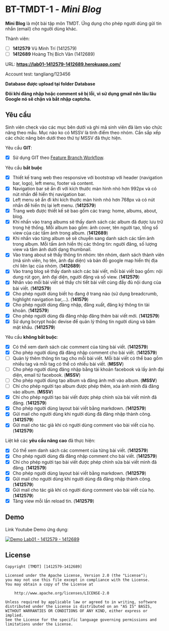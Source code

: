 # BT-TMDT-1 - *Mini Blog*

**Mini Blog** là một bài tập môn TMDT. Ứng dụng cho phép người dùng gửi tin nhắn (email) cho người dùng khác.

Thành viên:
* [ ] **1412579** Vũ Minh Trí (1412579)
* [ ] **1412689** Hoàng Thị Bích Vân (1412689)

URL: **https://lab01-1412579-1412689.herokuapp.com/**

Account test: tangliang/123456

**Database được upload tại folder Database**

**Đôi khi đăng nhập hoặc comment sẽ bị lỗi, vì sử dụng gmail nên lâu lâu Google nó sẽ chặn và bắt nhập captcha.**

## Yêu cầu

Sinh viên check vào các mục bên dưới và ghi mã sinh viên đã làm vào chức năng theo mẫu. Mục nào ko có MSSV là tính điểm theo nhóm. Cần sắp xếp các chức năng bên dưới theo thứ tự MSSV đã thực hiện.

Yêu cầu **GIT**:
* [x] Sử dụng GIT theo [Feature Branch Workflow](https://www.atlassian.com/git/tutorials/comparing-workflows#feature-branch-workflow).

Yêu cầu **bắt buộc**
* [x] Thiết kế trang web theo responsive với bootstrap với header (navigation bar, logo), left menu, footer và content.
* [x] Navigation bar sẽ ẩn đi với kích thước màn hình nhỏ hơn 992px và có nút nhấn để hiển thị navigation bar. 
* [x] Left menu sẽ ẩn đi khi kích thước màn hình nhỏ hơn 768px và có nút nhấn để hiển thị lại left menu. (**1412579**)
* [x] Trang web được thiết kế sẽ bao gồm các trang: home, albums, about, blog.
* [x] Khi nhấn vào trang albums sẽ thấy danh sách các album đã được lưu trữ trong hệ thống. Mỗi album bao gồm: ảnh cover, tên người tạo, tổng số view của các tấm ảnh trong album. (**1412689**)
* [x] Khi nhấn vào từng album sẽ sẽ chuyển sang danh sách các tấm ảnh trong album. Mỗi tấm ảnh hiển thị các thông tin: người đăng, số lượng view và tấm ảnh dưới dạng thumbnail.
* [x] Vào trang about sẽ thấy thông tin nhóm: tên nhóm, danh sách thành viên (mã sinh viên, họ tên, ảnh đại diện) và bản đồ google map hiển thị địa chỉ liên lạc của nhóm. (**1412689**)
* [x] Vào trang blog sẽ thấy danh sách các bài viết, mỗi bài viết bao gồm: nội dung rút gọn, ảnh đại diện, người đăng và số view. (**1412579**)
* [x] Nhấn vào mỗi bài viết sẽ thấy chi tiết bài viết cùng đầy đủ nội dung của bài viết. (**1412579**)
* [x] Cho phép người dùng biết họ đang ở trang nào (sử dụng breadcrumb, highlight navigation bar,...). (**141579**)
* [x] Cho phép người dùng đăng nhập, đăng xuất, đăng ký thông tin tài khoản. (**1412579**)
* [x] Cho phép người dùng đã đăng nhập đăng thêm bài viết mới. (**1412579**)
* [x] Sử dụng bcrypt hoặc devise để quản lý thông tin người dùng và băm mật khẩu. (**1412579**)

Yêu cầu **không bắt buộc**:
* [x] Có thể xem danh sách các comment của từng bài viết.  (**1412579**)
* [x] Cho phép người dùng đã đăng nhập comment cho bài viết. (**1412579**)
* [ ] Quản lý thêm thông tin tag cho mỗi bài viết. Mỗi bài viết có thể bao gồm nhiều tag và mỗi tag có thể có nhiều bài viết. (**MSSV**)
* [ ] Cho phép người dùng đăng nhập bằng tài khoản facebook và lấy ảnh đại diện, email từ facebook. (**MSSV**)
* [ ] Cho phép người dùng tạo album và đăng ảnh mới vào album. (**MSSV**)
* [ ] Chỉ cho phép người tạo album được phép thêm, xóa ảnh mình đã đăng vào album. (**MSSV**)
* [x] Chỉ cho phép người tạo bài viết được phép chỉnh sửa bài viết mình đã đăng. (**1412579**)
* [x] Cho phép người dùng layout bài viết bằng markdown. (**1412579**)
* [x] Gửi mail cho người dùng khi người dùng đã đăng nhập thành công. (**1412579**)
* [x] Gửi mail cho tác giả khi có người dùng comment vào bài viết của họ. (**1412579**)

Liệt kê các **yêu cầu nâng cao** đã thực hiện:
* [x] Có thể xem danh sách các comment của từng bài viết.  (**1412579**)
* [x] Cho phép người dùng đã đăng nhập comment cho bài viết. (**1412579**)
* [x] Chỉ cho phép người tạo bài viết được phép chỉnh sửa bài viết mình đã đăng. (**1412579**)
* [x] Cho phép người dùng layout bài viết bằng markdown. (**1412579**)
* [x] Gửi mail cho người dùng khi người dùng đã đăng nhập thành công. (**1412579**)
* [x] Gửi mail cho tác giả khi có người dùng comment vào bài viết của họ. (**1412579**)
* [x] Tăng view mỗi lần reload tin. (**1412579**)
## Demo

Link Youtube Demo ứng dụng:

[![Demo Lab01 - 1412579 - 1412689](https://img.youtube.com/vi/8D6zXtGZ3Go/0.jpg)](https://www.youtube.com/watch?v=8D6zXtGZ3Go)

## License

    Copyright [TMDT] [1412579-1412689]

    Licensed under the Apache License, Version 2.0 (the "License");
    you may not use this file except in compliance with the License.
    You may obtain a copy of the License at

        http://www.apache.org/licenses/LICENSE-2.0

    Unless required by applicable law or agreed to in writing, software
    distributed under the License is distributed on an "AS IS" BASIS,
    WITHOUT WARRANTIES OR CONDITIONS OF ANY KIND, either express or implied.
    See the License for the specific language governing permissions and
    limitations under the License.
